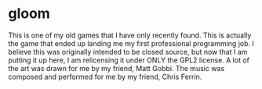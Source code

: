 # gloom

This is one of my old games that I have only recently found. This is actually the game that ended up landing me my first professional programming job. I believe this was originally intended to be closed source, but now that I am putting it up here, I am relicensing it under ONLY the GPL2 license.
A lot of the art was drawn for me by my friend, Matt Gobbi.
The music was composed and performed for me by my friend, Chris Ferrin.